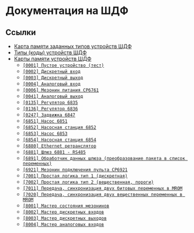 # Документация на ШДФ

## Ссылки

- [Карта памяти заданных типов устройств ШДФ](/shdf/devices-map.md)
- [Типы (коды) устройств ШДФ](/shdf/device-types.md)
- [Карты памяти устройств ШДФ](/shdf/maps/)
  - [`[0001] Пустое устройство (тест)`](/shdf/maps/[0001]%20empty.md)
  - [`[0002] Дискретный вход`](/shdf/maps/[0002]%20di.md)
  - [`[0003] Дискретный выход`](/shdf/maps/[0003]%20do.md)
  - [`[0004] Аналоговый вход`](/shdf/maps/[0004]%20ai.md)
  - [`[0006] Мезонин питания СР6761`](/shdf/maps/[0006]%20pu.md)
  - [`[0041] Аналоговый выход`](/shdf/maps/[0041]%20ao.md)
  - [`[0135] Регулятор 6835`](/shdf/maps/[0135]%20reg.md)
  - [`[0136] Регулятор 6836`](/shdf/maps/[0136]%20reg.md)
  - [`[0247] Задвижка 6847`](/shdf/maps/[0247]%20valve.md)
  - [`[6851] Насос 6851`](/shdf/maps/[6851]%20pump.md)
  - [`[6852] Насосная станция 6852`](/shdf/maps/[6852]%20ps.md)
  - [`[6853] Насос 6853`](/shdf/maps/pump%20[6853]%20.md)
  - [`[6854] Насосная станция 6854`](/shdf/maps/[6854]%20ps.md)
  - [`[6880] Ethernet ретранслятор`](/shdf/maps/[6880]%20ethernet.md)
  - [`[6881] Шлюз 6881 - RS485`](/shdf/maps/[6881]%20gate.md)
  - [`[6891] Обработчик данных шлюза (преобразование пакета в список переменных)`](/shdf/maps/[6891]%20gate.md)
  - [`[6921] Мезонин подключения пульта СР6921`](/shdf/maps/[6921]%20rc.md)
  - [`[7001] Простая логика тип 1 (дискретная)`](/shdf/maps/[7001]%20logic.md)
  - [`[7002] Простая логика тип 2 (вещественная, пороги)`](/shdf/maps/[7002]%20logic.md)
  - [`[7011] Передача, синхронизация двух битовых переменных в MROM`](/shdf/maps/[7011]%20sync.md)
  - [`[7020] Передача, синхронизация двух вещественных переменных в MROM`](/shdf/maps/[7020]%20sync.md)
  - [`[8001] Мастер состояния мезонинов`](/shdf/maps/[80001]%20mezo%20master.md)
  - [`[8002] Мастер дискретных входов`](/shdf/maps/[8002]%20mdi.md)
  - [`[8003] Мастер дискретных выходов`](/shdf/maps/[8003]%20mdo.md)
  - [`[8004] Мастер аналоговых входов`](/shdf/maps/[8004]%20mai.md)
